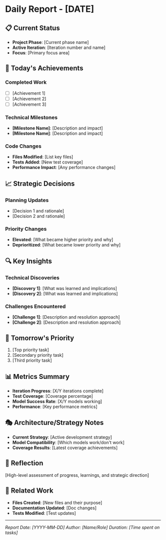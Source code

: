 # Daily Report - [DATE]

## 📋 **Current Status**
- **Project Phase**: [Current phase name]
- **Active Iteration**: [Iteration number and name]
- **Focus**: [Primary focus area]

## 🎯 **Today's Achievements**

### **Completed Work**
- [ ] [Achievement 1]
- [ ] [Achievement 2]
- [ ] [Achievement 3]

### **Technical Milestones**
- **[Milestone Name]**: [Description and impact]
- **[Milestone Name]**: [Description and impact]

### **Code Changes**
- **Files Modified**: [List key files]
- **Tests Added**: [New test coverage]
- **Performance Impact**: [Any performance changes]

## 📈 **Strategic Decisions**

### **Planning Updates**
- [Decision 1 and rationale]
- [Decision 2 and rationale]

### **Priority Changes**
- **Elevated**: [What became higher priority and why]
- **Deprioritized**: [What became lower priority and why]

## 🔍 **Key Insights**

### **Technical Discoveries**
- **[Discovery 1]**: [What was learned and implications]
- **[Discovery 2]**: [What was learned and implications]

### **Challenges Encountered**
- **[Challenge 1]**: [Description and resolution approach]
- **[Challenge 2]**: [Description and resolution approach]

## 🚀 **Tomorrow's Priority**
1. [Top priority task]
2. [Secondary priority task]  
3. [Third priority task]

## 📊 **Metrics Summary**
- **Iteration Progress**: [X/Y iterations complete]
- **Test Coverage**: [Coverage percentage]
- **Model Success Rate**: [X/Y models working]
- **Performance**: [Key performance metrics]

## 🎭 **Architecture/Strategy Notes**
- **Current Strategy**: [Active development strategy]
- **Model Compatibility**: [Which models work/don't work]
- **Coverage Results**: [Latest coverage achievements]

## 💭 **Reflection**
[High-level assessment of progress, learnings, and strategic direction]

## 🔗 **Related Work**
- **Files Created**: [New files and their purpose]
- **Documentation Updated**: [Doc changes]
- **Tests Modified**: [Test updates]

---
*Report Date: [YYYY-MM-DD]*
*Author: [Name/Role]*
*Duration: [Time spent on tasks]*